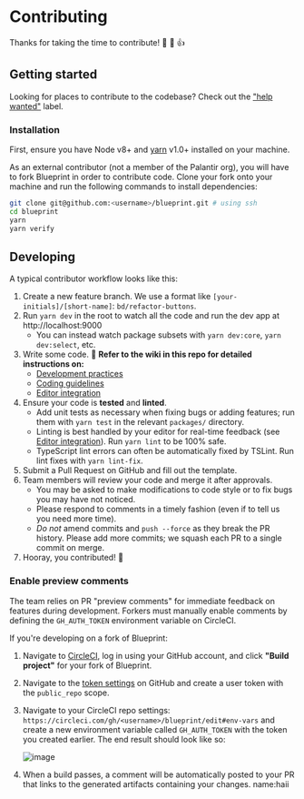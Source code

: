 # Contributing

Thanks for taking the time to contribute! :tada: :confetti_ball: :+1:

## Getting started

Looking for places to contribute to the codebase? Check out the ["help wanted"](https://github.com/palantir/blueprint/labels/help%20wanted) label.

### Installation

First, ensure you have Node v8+ and [yarn](https://yarnpkg.com) v1.0+ installed on your machine.

As an external contributor (not a member of the Palantir org), you will have to fork Blueprint in
order to contribute code. Clone your fork onto your machine and run the following commands to
install dependencies:

```sh
git clone git@github.com:<username>/blueprint.git # using ssh
cd blueprint
yarn
yarn verify
```

## Developing

A typical contributor workflow looks like this:

1. Create a new feature branch. We use a format like `[your-initials]/[short-name]`:
   `bd/refactor-buttons`.
1. Run `yarn dev` in the root to watch all the code and run the dev app at http://localhost:9000
    - You can instead watch package subsets with `yarn dev:core`, `yarn dev:select`, etc.
1. Write some code. :hammer: **Refer to the wiki in this repo for detailed instructions on:**
    - [Development practices](https://github.com/palantir/blueprint/wiki/Development-practices)
    - [Coding guidelines](https://github.com/palantir/blueprint/wiki/Coding-guidelines)
    - [Editor integration](https://github.com/palantir/blueprint/wiki/Editor-integration)
1. Ensure your code is **tested** and **linted**.
    - Add unit tests as necessary when fixing bugs or adding features; run them with `yarn test`
      in the relevant `packages/` directory.
    - Linting is best handled by your editor for real-time feedback (see
      [Editor integration](https://github.com/palantir/blueprint/wiki/Editor-integration)). Run
      `yarn lint` to be 100% safe.
    - TypeScript lint errors can often be automatically fixed by TSLint. Run lint fixes with `yarn lint-fix`.
1. Submit a Pull Request on GitHub and fill out the template.
1. Team members will review your code and merge it after approvals.
    - You may be asked to make modifications to code style or to fix bugs you may have not noticed.
    - Please respond to comments in a timely fashion (even if to tell us you need more time).
    - _Do not_ amend commits and `push --force` as they break the PR history. Please add more commits; we squash each PR to a single commit on merge.
1. Hooray, you contributed! :tophat:

### Enable preview comments

The team relies on PR "preview comments" for immediate feedback on features during development.
Forkers must manually enable comments by defining the `GH_AUTH_TOKEN` environment variable on
CircleCI.

If you're developing on a fork of Blueprint:

1. Navigate to [CircleCI](https://circleci.com/add-projects), log in using your GitHub account,
and click **"Build project"** for your fork of Blueprint.
1. Navigate to the [token settings](https://github.com/settings/tokens) on GitHub and create a user
token with the `public_repo` scope.
1. Navigate to your CircleCI repo settings: `https://circleci.com/gh/<username>/blueprint/edit#env-vars`
and create a new environment variable called `GH_AUTH_TOKEN` with the token you created earlier.
The end result should look like so:

    ![image](https://cloud.githubusercontent.com/assets/464822/22609529/6845d7e6-ea16-11e6-8a8e-444057bc4687.png)
1. When a build passes, a comment will be automatically posted to your PR that links to the
generated artifacts containing your changes.
name:haii
